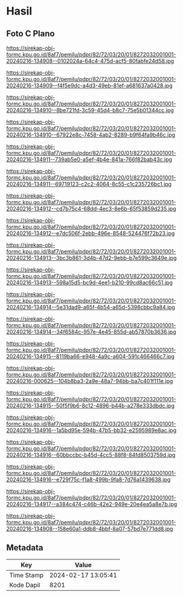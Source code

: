 # Hasil

## Foto C Plano

https://sirekap-obj-formc.kpu.go.id/8af7/pemilu/pdpr/82/72/03/20/01/8272032001001-20240216-134908--0102024a-64c4-475d-acf5-80fabfe24d58.jpg

https://sirekap-obj-formc.kpu.go.id/8af7/pemilu/pdpr/82/72/03/20/01/8272032001001-20240216-134909--f4f5e9dc-a4d3-49eb-81ef-a681637a0428.jpg

https://sirekap-obj-formc.kpu.go.id/8af7/pemilu/pdpr/82/72/03/20/01/8272032001001-20240216-134910--8be721fd-3c59-45d4-b8c7-75e5b01344cc.jpg

https://sirekap-obj-formc.kpu.go.id/8af7/pemilu/pdpr/82/72/03/20/01/8272032001001-20240216-134910--67922e8c-7458-4ab2-8289-b9f64fa9b46c.jpg

https://sirekap-obj-formc.kpu.go.id/8af7/pemilu/pdpr/82/72/03/20/01/8272032001001-20240216-134911--739ab5e0-a5ef-4b4e-841a-766f82bab43c.jpg

https://sirekap-obj-formc.kpu.go.id/8af7/pemilu/pdpr/82/72/03/20/01/8272032001001-20240216-134911--69719123-c2c2-4064-8c55-c1c235726bc1.jpg

https://sirekap-obj-formc.kpu.go.id/8af7/pemilu/pdpr/82/72/03/20/01/8272032001001-20240216-134912--cd7b75c4-68dd-4ec3-8e6b-65f53859d235.jpg

https://sirekap-obj-formc.kpu.go.id/8af7/pemilu/pdpr/82/72/03/20/01/8272032001001-20240216-134912--e7dc506f-2ebb-496e-8548-524476f72b23.jpg

https://sirekap-obj-formc.kpu.go.id/8af7/pemilu/pdpr/82/72/03/20/01/8272032001001-20240216-134913--3bc3b861-3d4b-47d2-9ebb-b7e599c3649e.jpg

https://sirekap-obj-formc.kpu.go.id/8af7/pemilu/pdpr/82/72/03/20/01/8272032001001-20240216-134913--598a15d5-bc9d-4ee1-b210-99cd8ac66c51.jpg

https://sirekap-obj-formc.kpu.go.id/8af7/pemilu/pdpr/82/72/03/20/01/8272032001001-20240216-134914--5e31dad9-a65f-4b54-a65d-5398cbbc9a84.jpg

https://sirekap-obj-formc.kpu.go.id/8af7/pemilu/pdpr/82/72/03/20/01/8272032001001-20240216-134914--34f6584c-957e-4e45-855d-ab57870b3636.jpg

https://sirekap-obj-formc.kpu.go.id/8af7/pemilu/pdpr/82/72/03/20/01/8272032001001-20240216-134915--8119ba66-e948-4a9c-a604-591c466466c7.jpg

https://sirekap-obj-formc.kpu.go.id/8af7/pemilu/pdpr/82/72/03/20/01/8272032001001-20240216-000625--104b8ba3-2a9e-48a7-94bb-ba7c401f111e.jpg

https://sirekap-obj-formc.kpu.go.id/8af7/pemilu/pdpr/82/72/03/20/01/8272032001001-20240216-134915--50f5f9b6-8c12-4896-b44b-a278e333dbdc.jpg

https://sirekap-obj-formc.kpu.go.id/8af7/pemilu/pdpr/82/72/03/20/01/8272032001001-20240216-134916--1a5bd95e-594b-47b5-bb32-e2595989e8ac.jpg

https://sirekap-obj-formc.kpu.go.id/8af7/pemilu/pdpr/82/72/03/20/01/8272032001001-20240216-134916--60bbccbc-b45d-4cc5-88f8-84fd8503759d.jpg

https://sirekap-obj-formc.kpu.go.id/8af7/pemilu/pdpr/82/72/03/20/01/8272032001001-20240216-134916--e729f75c-f1a8-499b-9fa8-7d76a1439638.jpg

https://sirekap-obj-formc.kpu.go.id/8af7/pemilu/pdpr/82/72/03/20/01/8272032001001-20240216-134917--a384c474-c46b-42e2-949e-20e4ea5a8e7b.jpg

https://sirekap-obj-formc.kpu.go.id/8af7/pemilu/pdpr/82/72/03/20/01/8272032001001-20240216-134908--158e60a1-ddb8-4bbf-8a07-57bd7e771dd8.jpg


## Metadata

| Key        | Value               |
| ---------- | ------------------- |
| Time Stamp | 2024-02-17 13:05:41 |
| Kode Dapil | 8201                |



